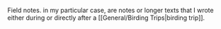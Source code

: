 Field notes. in my particular case, are notes or longer texts that I wrote either during or directly after a [[General/Birding Trips|birding trip]]. 